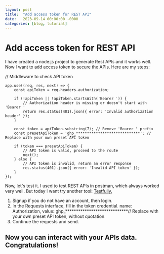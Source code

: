 ```yaml
---
layout: post
title:  "Add access token for REST API"
date:   2023-09-14 00:00:00 -0000
categories: [blog, tutorial]
---
```


# Add access token for REST API

I have created a node.js project to generate Rest APIs and it works well. Now I want to add access token to secure the APIs. Here are my steps:

// Middleware to check API token

    app.use((req, res, next) => {
        const apiToken = req.headers.authorization;

        if (!apiToken || !apiToken.startsWith('Bearer ')) {
            // Authorization header is missing or doesn't start with 'Bearer '
            return res.status(401).json({ error: 'Invalid authorization header' });
        }

        const token = apiToken.substring(7); // Remove 'Bearer ' prefix
        const presetApiToken = 'ghp_*****************************'; // Replace with your own preset API token

        if (token === presetApiToken) {
            // API token is valid, proceed to the route
            next();
        } else {
            // API token is invalid, return an error response
            res.status(401).json({ error: 'Invalid API token' });
        }
    }); 

Now, let's test it. I used to test REST APIs in postman, which always worked very well. But today I want try another tool: <a href="https://testfully.io/">Testfully.</a>

1. Signup if you do not have an account, then login.
2. In the Requests interface, fill in the token credential.
    name: Authorization, value: ghp_*****************************// Replace with your own preset API token, without quotation.
3. Continue the requests and send. 

## Now you can interact with your APIs data. Congratulations!